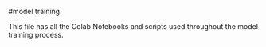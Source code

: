 #model training

This file has all the Colab Notebooks and scripts used throughout the model training process.

